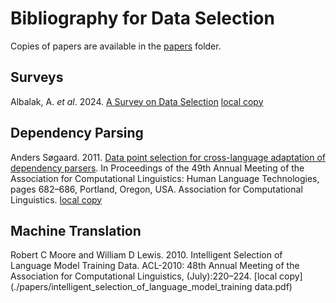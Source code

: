# Bibliography for Data Selection

Copies of papers are available in the [papers](./papers) folder.

## Surveys

Albalak, A. *et al*. 2024. [A Survey on Data Selection](https://arxiv.org/abs/2402.16827) [local copy](./papers/a_survey_of_data_selection_for_language_models.pdf)




## Dependency Parsing

Anders Søgaard. 2011. [Data point selection for cross-language adaptation of dependency parsers](https://aclanthology.org/P11-2120). In Proceedings of the 49th Annual Meeting of the Association for Computational Linguistics: Human Language Technologies, pages 682–686, Portland, Oregon, USA. Association for Computational Linguistics. [local copy](./papers/data_point_selection_for_cross-language_adaptation_of_dependency_parsers.pdf)

## Machine Translation

Robert C Moore and William D Lewis. 2010. IntelligentSelection of Language Model Training Data.ACL-2010: 48th Annual Meeting of the Associationfor Computational Linguistics, (July):220–224. [local copy](./papers/intelligent_selection_of_language_model_training data.pdf)


